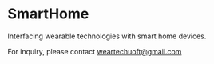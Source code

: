 # SmartHome
Interfacing wearable technologies with smart home devices.

For inquiry, please contact weartechuoft@gmail.com
